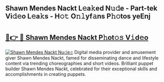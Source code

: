 ## Shawn Mendes Nackt L𝚎a𝚔ed N𝚞𝚍e - Part-tek Vi𝚍𝚎o L𝚎a𝚔s - H𝚘𝚝 O𝚗𝚕yf𝚊ns P𝚑𝚘tos yeEnj

# <h2><a href="http://kf9ho39.oniu.top/?m=Shawn+Mendes+Nackt">🔗👉 🔴 Shawn Mendes Nackt P𝚑ot𝚘𝚜 V𝚒d𝚎o</a></h2>

[![Shawn Mendes Nackt Nu𝚍e𝚜](https://i.imgur.com/0qMVB7G.gif)](http://kf9ho39.oniu.top/?m=Shawn+Mendes+Nackt)
Digital media provider and amusement giver Shawn Mendes Nackt, famed for disseminating dance and lifestyle content via trending choreographies and short videos. Brilliant puppet builder Shawn Mendes Nackt, celebrated for their exceptional skills and accomplishments in creating puppets.  
